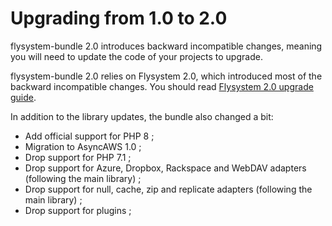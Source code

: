 # Upgrading from 1.0 to 2.0

flysystem-bundle 2.0 introduces backward incompatible changes, meaning you will need to update
the code of your projects to upgrade.

flysystem-bundle 2.0 relies on Flysystem 2.0, which introduced most of the backward incompatible
changes. You should read
[Flysystem 2.0 upgrade guide](https://flysystem.thephpleague.com/v2/docs/advanced/upgrade-to-2.0.0/).

In addition to the library updates, the bundle also changed a bit:

* Add official support for PHP 8 ;
* Migration to AsyncAWS 1.0 ;
* Drop support for PHP 7.1 ;
* Drop support for Azure, Dropbox, Rackspace and WebDAV adapters (following the main library) ;
* Drop support for null, cache, zip and replicate adapters (following the main library) ;
* Drop support for plugins ;
